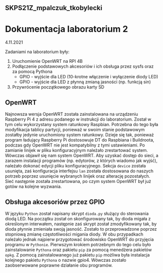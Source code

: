 ## SKPS21Z_mpalczuk_tkobylecki

# Dokumentacja laboratorium 2
4.11.2021

Zadaniami na laboratorium były:
1. Uruchomienie OpenWRT na RPI 4B
2. Podłączenie podstawowych akcesoriów i ich obsługa przez sysfs oraz za pomocą
Pythona
    - GPIO - wyjście dla LED (10-krotne włączenie i wyłączenie diody LED)
    - GPIO - wyjście dla LED z płynną zmianą jasności (np. funkcją sin)
3. Przywrócenie początkowego obrazu karty SD

## OpenWRT
Najnowsza wersja OpenWRT została zainstalowana na urządzeniu Raspberry Pi 4 z adresu podanego w instrukcji do laboratorium. Został w tym celu wykorzystany system ratunkowy Raspbian. Potrzebna do tego była modyfikacja tablicy partycji, ponieważ w swoim stanie podstawowym zostałby jedynie uruchomiony system ratunkowy. Dzieje się tak, ponieważ program ładujący Raspberry Pi dostosowuje DT do Raspbiana i Buildroota, podczas gdy OpenWRT nie jest kompatybilny z tymi ustawieniami. Po zamianie linijek w pliku konfiguracyjnym należało zrestartować system. Wówczas objawił się nam system OpenWRT. Aby uzyskać dostęp do sieci, a zarazem instalacji programów (np. edytorów, z których wiadomo jak wyjść), należało dokonać edycji pliku konfiguracyjnego. Sekcja `device` została usunięta, zaś konfiguracja interfejsu `lan` została dostosowana do naszych potrzeb poprzez usunięcie wybranych linijek oraz alterację pozostałych. Sieć następnie została zrestartowana, po czym system OpenWRT był już gotów na kolejne wyzwania.

## Obsługa akcesoriów przez GPIO
W języku `Python` został napisany skrypt `dioda.py` służący do sterowania diodą LED. Na początku został on skonfigurowany tak, by dioda migała z określonym interwałem, następnie zaś skrypt został zmodyfikowany tak, by dioda płynnie zmieniała swoją jasność. Zostało to przeprowadzone poprzez stopniową zmianę częstotliwości migania diody. W obu przypadkach należało jednak najpierw przygotować środowisko OpenWRT do przyjęcia programu w `Pythonie`. Pierwszym krokiem potrzebnym do tego celu było zainstalowanie `Pythona` oraz pakietu `pip` za pomocą menedżera pakietów `opkg`. Z pomocą zainstalowanego już pakietu `pip` możliwa była instalacja kolejnego pakietu `Pythona` o nazwie gpio4. Wówczas zostało zaobserwowane poprawne działanie obu programów.